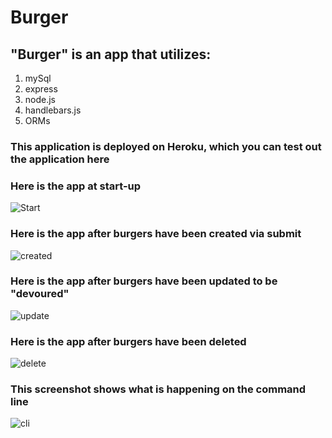 # Burger

## "Burger" is an app that utilizes: 
1. mySql
1. express
1. node.js
1. handlebars.js
1. ORMs 


### This application is deployed on Heroku, which you can test out the application here 


### Here is the app at start-up 

![Start](..assets/img/start-up.PNG)


### Here is the app after burgers have been created via submit

![created](..assets/img/burgers-created.PNG)

### Here is the app after burgers have been updated to be "devoured"

![update](..assets/img/burgers-updated.PNG)

### Here is the app after burgers have been deleted

![delete](..assets/img/burgers-deleted.PNG)

### This screenshot shows what is happening on the command line

![cli](..assets/img/CLI.PNG)

